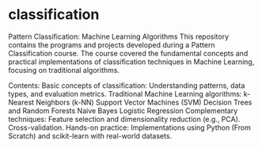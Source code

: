 # classification

Pattern Classification: Machine Learning Algorithms
This repository contains the programs and projects developed during a Pattern Classification course. The course covered the fundamental concepts and practical implementations of classification techniques in Machine Learning, focusing on traditional algorithms.

Contents:
Basic concepts of classification: Understanding patterns, data types, and evaluation metrics.
Traditional Machine Learning algorithms:
k-Nearest Neighbors (k-NN)
Support Vector Machines (SVM)
Decision Trees and Random Forests
Naive Bayes
Logistic Regression
Complementary techniques:
Feature selection and dimensionality reduction (e.g., PCA).
Cross-validation.
Hands-on practice: Implementations using Python (From Scratch) and scikit-learn with real-world datasets.
